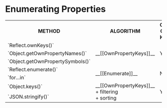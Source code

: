 # Enumerating Properties

<table>
  <tr>
    <th>METHOD</th>
    <th>ALGORITHM</th>
    <th>ONLY OWN KEYS</th>
    <th>NON-ENUMERABLE KEYS</th>
    <th>KEYS ORDER</th>
  </tr>
  <tr>
    <td>`Reflect.ownKeys()`</td>
    <td rowspan="3">__[[OwnPropertyKeys]]__</td>
    <td rowspan="3">YES</td>
    <td rowspan="3">YES</td>
    <td rowspan="3">standard-compatible</td>
  </tr>
  <tr>
    <td>`Object.getOwnPropertyNames()`</td>
  </tr>
  <tr>
    <td>`Object.getOwnPropertySymbols()`</td>
  </tr>
  <tr>
    <td>`Reflect.enumerate()`</td>
    <td rowspan="2">__[[Enumerate]]__</td>
    <td rowspan="2">NO</td>
    <td rowspan="2">NO</td>
    <td rowspan="2">based on an implementation</td>
  </tr>
  <tr>
    <td>`for...in`</td>
  </tr>
  <tr>
    <td>`Object.keys()`</td>
    <td rowspan="2">__[[OwnPropertyKeys]]__ <br/> + filtering <br/> + sorting</td>
    <td rowspan="2">YES</td>
    <td rowspan="2">NO</td>
    <td rowspan="2">based on an implementation</td>
  </tr>
  <tr>
    <td>`JSON.stringify()`</td>
  </tr>
</table>
